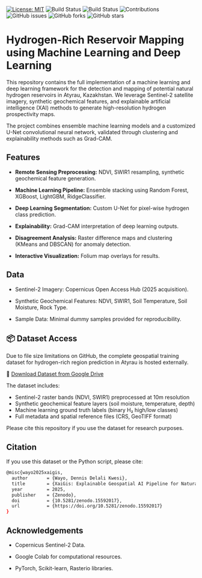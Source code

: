 [![License: MIT](https://img.shields.io/badge/License-MIT-yellow.svg)](https://opensource.org/licenses/MIT)
![Build Status](https://img.shields.io/badge/ML-yes-green)
![Build Status](https://img.shields.io/badge/DL-yes-blue)
![Contributions](https://img.shields.io/badge/contributions-welcome-gold)
![GitHub issues](https://img.shields.io/github/issues/DennisWayo/hydrogen-mapping-atyrau)
![GitHub forks](https://img.shields.io/github/forks/DennisWayo/hydrogen-mapping-atyrau)
![GitHub stars](https://img.shields.io/github/stars/DennisWayo/hydrogen-mapping-atyrau)

# Hydrogen-Rich Reservoir Mapping using Machine Learning and Deep Learning

This repository contains the full implementation of a machine learning and deep learning framework for the detection and mapping of potential natural hydrogen reservoirs in Atyrau, Kazakhstan. We leverage Sentinel-2 satellite imagery, synthetic geochemical features, and explainable artificial intelligence (XAI) methods to generate high-resolution hydrogen prospectivity maps.

The project combines ensemble machine learning models and a customized U-Net convolutional neural network, validated through clustering and explainability methods such as Grad-CAM.

## Features

- **Remote Sensing Preprocessing:** NDVI, SWIR1 resampling, synthetic geochemical feature generation.

- **Machine Learning Pipeline:** Ensemble stacking using Random Forest, XGBoost, LightGBM, RidgeClassifier.

- **Deep Learning Segmentation:** Custom U-Net for pixel-wise hydrogen class prediction.

- **Explainability:** Grad-CAM interpretation of deep learning outputs.

- **Disagreement Analysis:** Raster difference maps and clustering (KMeans and DBSCAN) for anomaly detection.

- **Interactive Visualization:** Folium map overlays for results.

## Data

- Sentinel-2 Imagery: Copernicus Open Access Hub (2025 acquisition).

- Synthetic Geochemical Features: NDVI, SWIR1, Soil Temperature, Soil Moisture, Rock Type.

- Sample Data: Minimal dummy samples provided for reproducibility.

## 📦 Dataset Access

Due to file size limitations on GitHub, the complete geospatial training dataset for hydrogen-rich region prediction in Atyrau is hosted externally.

🔗 [Download Dataset from Google Drive](https://drive.google.com/file/d/1IbGIL9xZsFaANWRBj2-LCep6x_saU4Gn/view?usp=drive_link)

The dataset includes:
- Sentinel-2 raster bands (NDVI, SWIR1) preprocessed at 10m resolution
- Synthetic geochemical feature layers (soil moisture, temperature, depth)
- Machine learning ground truth labels (binary H₂ high/low classes)
- Full metadata and spatial reference files (CRS, GeoTIFF format)

Please cite this repository if you use the dataset for research purposes.

## Citation

If you use this dataset or the Python script, please cite:

```bash
@misc{wayo2025xaigis,
  author       = {Wayo, Dennis Delali Kwesi},
  title        = {XaiGis: Explainable Geospatial AI Pipeline for Natural Hydrogen Mapping in Atyrau},
  year         = 2025,
  publisher    = {Zenodo},
  doi          = {10.5281/zenodo.15592017},
  url          = {https://doi.org/10.5281/zenodo.15592017}
}
```

## Acknowledgements

- Copernicus Sentinel-2 Data.

- Google Colab for computational resources.

- PyTorch, Scikit-learn, Rasterio libraries.
